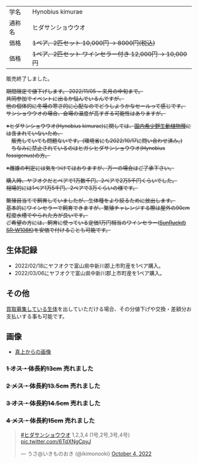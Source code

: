 |||
|:-|:-|
| 学名 | Hynobius kimurae |
| 通称名 | ヒダサンショウウオ |
| 価格 | ~~1ペア、2匹セット 10,000円 -> 8000円(税込)~~ |
| 価格 | ~~1ペア、2匹セット ワインセラー付き 12,000円 -> 10,000円~~ |

販売終了しました。

~~期間限定で値下げします。 2022/11/05 ~ 来月の中旬まで。~~  
~~共同参加でイベントに出るか悩んでいるんですが、~~  
~~他の個体的に冬場の寒さ的に心配なのでどうしようかなセールって感じです。~~  
~~サンショウウオの場合、会場の温度が高すぎる可能性はありますが。~~

~~※ヒダサンショウウオ(Hynobius kimurae)に関しては、[国内希少野生動植物種](https://www.env.go.jp/nature/kisho/domestic/list.html)には含まれていないため、~~  
　~~販売していても問題ないです。(環境省にも2022/10/17に問い合わせ済み。)~~  
　~~ちなみに禁止されているのはヒガシヒダサンショウウオ(Hynobius fossigenus)の方。~~

~~※雌雄の判定には気をつけてはおりますが、万一の場合はご了承下さい。~~

~~購入時、ヤフオクだとペアで1万数千円、2ペアで2万5千円くらいでした。~~  
~~相場的には1ペア1万5千円、2ペアで3万くらいの様です。~~

~~繁殖目当てで飼育していましたが、生体種をより絞るために放出します。~~  
~~基本的にワインセラーで飼育できますが、繁殖チャレンジする際は屋外の90cm程度水槽でやられた方が良いです。~~  
~~ご希望の方には、飼育に使っている定価1万円相当のワインセラー([SunRuckのSR-W108K](https://www.sunruck.com/wp/wp-content/uploads/2019/07/sr-w208k-manual-n.pdf))を安価で付けることも可能です。~~

## 生体記録

* 2022/02/18にヤフオクで富山県中新川郡上市町産を1ペア購入。
* 2022/03/06にヤフオクで富山県中新川郡上市町産を1ペア購入。

## その他

[買取募集している生体](/shopping/purchase-price-list)を出していただける場合、その分値下げや交換・差額分お支払いする事も可能です。

## 画像

* [真上からの画像]({{site.baseurl}}/assets/img/shopping/creatures/hynobius-kimurae/0/overhead_1234.jpeg)

### ~~1 オス・体長約13cm~~ 売れました
### ~~2 メス・体長約13.5cm~~ 売れました
### ~~3 オス・体長約14.5cm~~ 売れました
### ~~4 メス・体長約15cm~~ 売れました

<blockquote class="twitter-tweet"><p lang="zh" dir="ltr"><a href="https://twitter.com/hashtag/%E3%83%92%E3%83%80%E3%82%B5%E3%83%B3%E3%82%B7%E3%83%A7%E3%82%A6%E3%82%A6%E3%82%AA?src=hash&amp;ref_src=twsrc%5Etfw">#ヒダサンショウウオ</a> 1,2,3,4 (1号,2号,3号,4号) <a href="https://t.co/6TdXNgCpyJ">pic.twitter.com/6TdXNgCpyJ</a></p>&mdash; うさ@いきものおき (@ikimonooki) <a href="https://twitter.com/ikimonooki/status/1577428480194928640?ref_src=twsrc%5Etfw">October 4, 2022</a></blockquote> <script async src="https://platform.twitter.com/widgets.js" charset="utf-8"></script>
